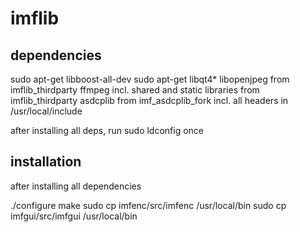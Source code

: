 # imflib

## dependencies
sudo apt-get libboost-all-dev
sudo apt-get libqt4*
libopenjpeg from imflib_thirdparty
ffmpeg incl. shared and static libraries from imflib_thirdparty
asdcplib from imf_asdcplib_fork incl. all headers in /usr/local/include

after installing all deps, run sudo ldconfig once

## installation

after installing all dependencies

./configure 
make
sudo cp imfenc/src/imfenc /usr/local/bin
sudo cp imfgui/src/imfgui /usr/local/bin
